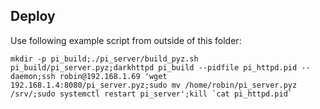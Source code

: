 Deploy
------
Use following example script from outside of this folder:

    mkdir -p pi_build;./pi_server/build_pyz.sh pi_build/pi_server.pyz;darkhttpd pi_build --pidfile pi_httpd.pid --daemon;ssh robin@192.168.1.69 'wget 192.168.1.4:8080/pi_server.pyz;sudo mv /home/robin/pi_server.pyz /srv/;sudo systemctl restart pi_server';kill `cat pi_httpd.pid`
